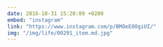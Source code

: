 ```yaml
---
date: 2016-10-31 15:20:09 +0200
embed: "instagram"
link: "https://www.instagram.com/p/BMOeE00giUI/"
img: "/img/life/00291_item.md.jpg"
---
```

